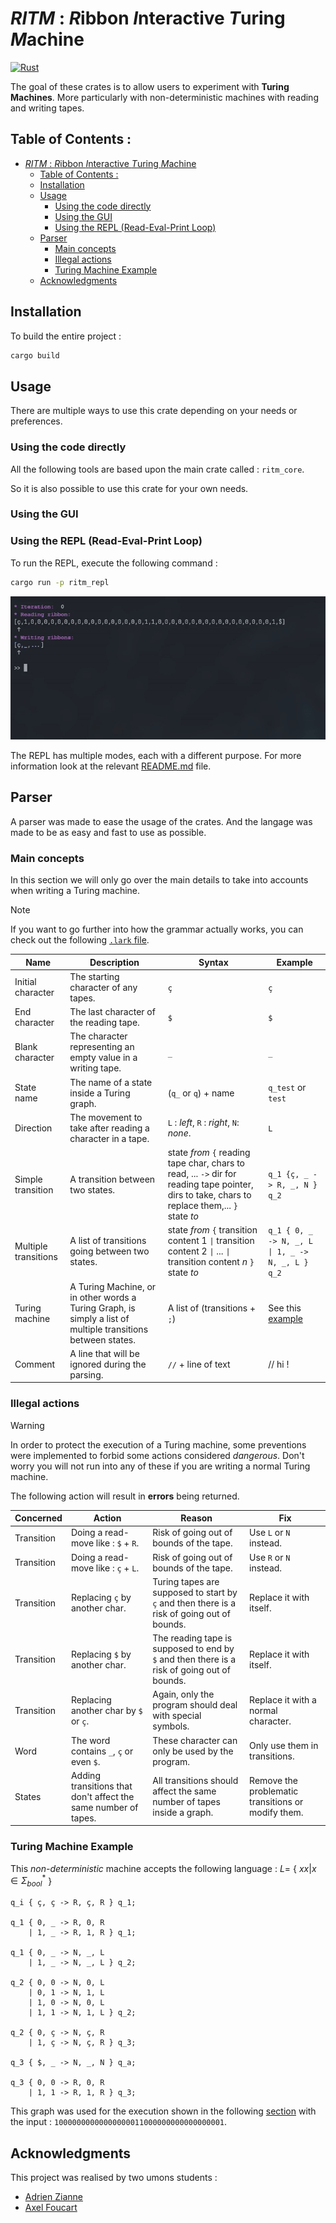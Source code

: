 # $RITM$ : *R*ibbon *I*nteractive *T*uring *M*achine

[![Rust](https://github.com/PizzaManStarted/ritm/actions/workflows/rust.yml/badge.svg?branch=main)](https://github.com/PizzaManStarted/ritm/actions/workflows/rust.yml)

The goal of these crates is to allow users to experiment with **Turing Machines**. More particularly with non-deterministic machines with reading and writing tapes. 

## Table of Contents :

- [$RITM$ : *R*ibbon *I*nteractive *T*uring *M*achine](#ritm--ribbon-interactive-turing-machine)
  - [Table of Contents :](#table-of-contents-)
  - [Installation](#installation)
  - [Usage](#usage)
    - [Using the code directly](#using-the-code-directly)
    - [Using the GUI](#using-the-gui)
    - [Using the REPL (Read-Eval-Print Loop)](#using-the-repl-read-eval-print-loop)
  - [Parser](#parser)
    - [Main concepts](#main-concepts)
    - [Illegal actions](#illegal-actions)
    - [Turing Machine Example](#turing-machine-example)
  - [Acknowledgments](#acknowledgments)


## Installation

To build the entire project :
```bash
cargo build
```

## Usage

There are multiple ways to use this crate depending on your needs or preferences.

### Using the code directly

All the following tools are based upon the main crate called : `ritm_core`.

So it is also possible to use this crate for your own needs.

### Using the GUI

### Using the REPL (Read-Eval-Print Loop)

To run the REPL, execute the following command : 
```bash
cargo run -p ritm_repl
```

![REPL_example](resources/repl_example.gif)

The REPL has multiple modes, each with a different purpose. For more information look at the relevant [README.md](ritm_repl/README.md) file.

## Parser

A parser was made to ease the usage of the crates. And the langage was made to be as easy and fast to use as possible.

### Main concepts 

In this section we will only go over the main details to take into accounts when writing a Turing machine. 

> [!NOTE]
> If you want to go further into how the grammar actually works, you can check out the following [`.lark` file](./ritm_core/src/turing_machine.pest).



| Name                 | Description                                                                                                  | Syntax                                                                                                                                            | Example                                           |
| -------------------- | ------------------------------------------------------------------------------------------------------------ | ------------------------------------------------------------------------------------------------------------------------------------------------- | ------------------------------------------------- |
| Initial character    | The starting character of any tapes.                                                                         | `ç`                                                                                                                                               | `ç`                                               |
| End character        | The last character of the reading tape.                                                                      | `$`                                                                                                                                               | `$`                                               |
| Blank character      | The character representing an empty value in a writing tape.                                                 | `_`                                                                                                                                               | `_`                                               |
| State name           | The name of a state inside a Turing graph.                                                                   | (`q_` or `q`) + name                                                                                                                              | `q_test` or `test`                                |
| Direction            | The movement to take after reading a character in a tape.                                                    | `L` : *left*, `R` : *right*, `N`: *none*.                                                                                                         | `L`                                               |
| Simple transition    | A transition between two states.                                                                             | state *from* `{` reading tape char, chars to read, ... `->` dir for reading tape pointer,  dirs to take, chars to replace them,... `}` state *to* | `q_1 {ç, _ -> R, _, N } q_2`                      |
| Multiple transitions | A list of transitions going between two states.                                                              | state *from* `{` transition content $1$ `\|` transition content $2$ `\|` ... `\|` transition content $n$  `}` state *to*                          | `q_1 { 0, _ -> N, _, L  \| 1, _ -> N, _, L } q_2` |
| Turing machine       | A Turing Machine, or in other words a Turing Graph, is simply a list of multiple transitions between states. | A list of (transitions + `;`)                                                                                                                     | See this [example](#turing-machine-example)       |
| Comment              | A line that will be ignored during the parsing.                                                              | `//` + line of text                                                                                                                               | // hi !                                           |



### Illegal actions

> [!WARNING]
> In order to protect the execution of a Turing machine, some preventions were implemented to forbid some actions considered *dangerous*. Don't worry you will not run into any of these if you are writing a normal Turing machine.

The following action will result in **errors** being returned.

| Concerned  | Action                                                         | Reason                                                                                      | Fix                                                |
| ---------- | -------------------------------------------------------------- | ------------------------------------------------------------------------------------------- | -------------------------------------------------- |
| Transition | Doing a read-move like : `$` + `R`.                            | Risk of going out of bounds of the tape.                                                    | Use `L` or `N` instead.                            |
| Transition | Doing a read-move like : `ç` + `L`.                            | Risk of going out of bounds of the tape.                                                    | Use `R` or `N` instead.                            |
| Transition | Replacing `ç` by another char.                                 | Turing tapes are supposed to start by `ç` and then there is a risk of going out of bounds.  | Replace it with itself.                            |
| Transition | Replacing `$` by another char.                                 | The reading tape is supposed to end by `$` and then there is a risk of going out of bounds. | Replace it with itself.                            |
| Transition | Replacing another char by `$` or `ç`.                          | Again, only the program should deal with special symbols.                                   | Replace it with a normal character.                |
| Word       | The word contains `_`, `ç` or even `$`.                        | These character can only be used by the program.                                            | Only use them in transitions.                      |
| States     | Adding transitions that don't affect the same number of tapes. | All transitions should affect the same number of tapes inside a graph.                      | Remove the problematic transitions or modify them. |





### Turing Machine Example

This *non-deterministic* machine accepts the following language :
$L =$ { $xx | x \in \Sigma^*_{bool}$ }
```
q_i { ç, ç -> R, ç, R } q_1;

q_1 { 0, _ -> R, 0, R 
    | 1, _ -> R, 1, R } q_1;

q_1 { 0, _ -> N, _, L 
    | 1, _ -> N, _, L } q_2;

q_2 { 0, 0 -> N, 0, L 
    | 0, 1 -> N, 1, L 
    | 1, 0 -> N, 0, L 
    | 1, 1 -> N, 1, L } q_2;

q_2 { 0, ç -> N, ç, R 
    | 1, ç -> N, ç, R } q_3;

q_3 { $, _ -> N, _, N } q_a;

q_3 { 0, 0 -> R, 0, R 
    | 1, 1 -> R, 1, R } q_3;
```

This graph was used for the execution shown in the following [section](#using-the-repl-read-eval-print-loop) with the input : $\texttt{10000000000000000011000000000000000001}$.


## Acknowledgments

This project was realised by two umons students :
* [Adrien Zianne](https://github.com/AdrienZianne)
* [Axel Foucart](https://github.com/PizzaManStarted)